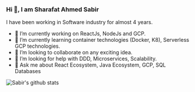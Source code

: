 ### Hi 👋, I am Sharafat Ahmed Sabir
I have been working in Software industry for almost 4 years. 

- 🔭 I’m currently working on ReactJs, NodeJs and GCP.
- 🌱 I’m currently learning container technologies (Docker, K8), Serverless GCP technologies.
- 👯 I’m looking to collaborate on any exciting idea.
- 🤔 I’m looking for help with DDD, Microservices, Scalability.
- 💬 Ask me about React Ecosystem, Java Ecosystem, GCP, SQL Databases

![Sabir's github stats](https://github-readme-stats.vercel.app/api?username=sabir001)
